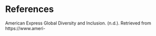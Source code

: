 # References

American Express Global Diversity and Inclusion. (n.d.). Retrieved from https://www.ameri-